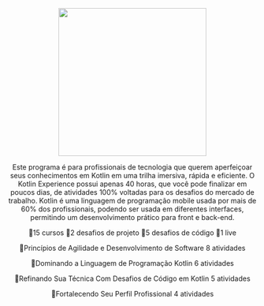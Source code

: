 <div align="center"> 
 <img height="300em" src="https://user-images.githubusercontent.com/89542446/202451137-bc3802f5-26b3-4af1-9cd3-9bd5c056feb7.png"
 
  </div>
  
Este programa é para profissionais de tecnologia que querem aperfeiçoar seus conhecimentos em Kotlin em uma trilha imersiva, rápida e eficiente. O Kotlin Experience possui apenas 40 horas, que você pode finalizar em poucos dias, de atividades 100% voltadas para os desafios do mercado de trabalho. Kotlin é uma linguagem de programação mobile usada por mais de 60% dos profissionais, podendo ser usada em diferentes interfaces, permitindo um desenvolvimento prático para front e back-end. 

🔸15 cursos 🔸2 desafios de projeto 🔸5 desafios de código 🔸1 live

🔹Princípios de Agilidade e Desenvolvimento de Software
8 atividades

🔹Dominando a Linguagem de Programação Kotlin
6 atividades

🔹Refinando Sua Técnica Com Desafios de Código em Kotlin
5 atividades

🔹Fortalecendo Seu Perfil Profissional
4 atividades
